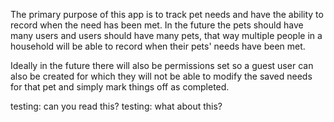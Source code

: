 The primary purpose of this app is to track pet needs and have the ability to record when the need has been met. In the future the pets should have many users and users should have many pets, that way multiple people in a household will be able to record when their pets' needs have been met. 

Ideally  in the future there will also be permissions set so a guest user can also be created for which they will not be able to modify the saved needs for that pet and simply mark things off as completed.

testing: can you read this?
testing: what about this?
